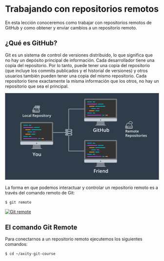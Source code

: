 # Trabajando con repositorios remotos

En esta lección conoceremos como trabajar con repositorios remotos de GitHub y como obtener y enviar cambios a un repositorio remoto.

## ¿Qué es GitHub?

Git es un sistema de control de versiones distribuido, lo que significa que no hay un depósito principal de información. Cada desarrollador tiene una copia del repositorio. Por lo tanto, puede tener una copia del repositorio (que incluye los commits publicados y el historial de versiones) y otros usuarios también pueden tener una copia del mismo repositorio. Cada repositorio tiene exactamente la misma información que los otros, no hay un repositorio que sea el principal.

![img_11_git_remote_01](images/img_11_git_remote_01.png)

La forma en que podemos interactuar y controlar un repositorio remoto es a través del comando remoto de Git:

```bash
$ git remote
```

[![Git remote](http://img.youtube.com/vi/414f0ukhOTY/0.jpg)](http://www.youtube.com/watch?v=414f0ukhOTY "Git remote")

## El comando Git Remote

Para conectarnos a un repositorio remoto ejecutemos los siguientes comandos:

```bash
$ cd ~/axity-git-course
```

<!--stackedit_data:
eyJoaXN0b3J5IjpbLTE1NDQwMzU3MDcsMTcxMjQyMzk0MSwxMz
Y0ODc5MTg3LDcwNjgwMDk3MSwxMzc2ODQ4MDk0LC01MjI3Nzk5
MDYsNTM0MDk4MDE3XX0=
-->